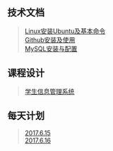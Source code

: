## 技术文档
>[Linux安装Ubuntu及基本命令](./Linux安装Ubuntu及基本命令.md)  
>[Github安装及使用](./Github安装及使用.md)  
>[MySQL安装与配置](./MySQL安装与配置.md)

## 课程设计
>[学生信息管理系统](/stu.md)

## 每天计划
>[2017.6.15](./2017.6.15.md)  
>[2017.6.16](./2017.6.16.md)
